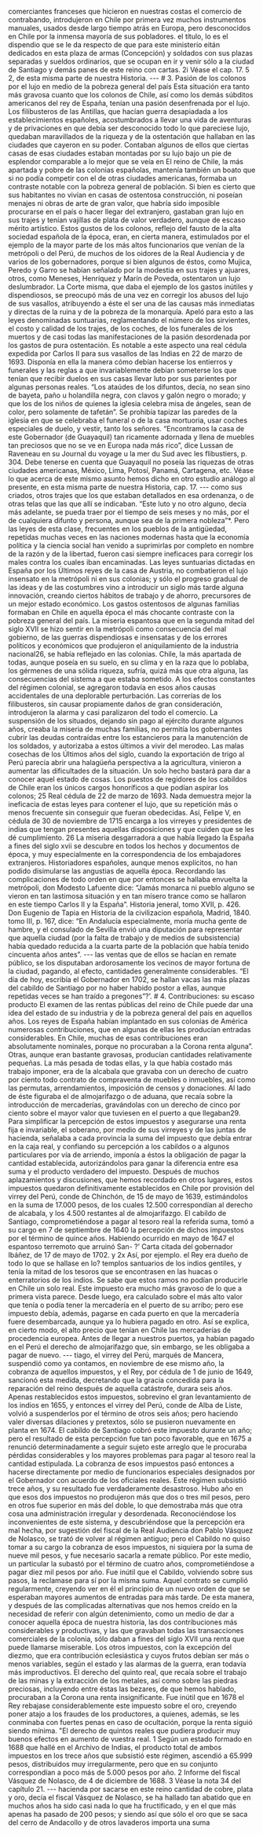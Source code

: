 comerciantes franceses que hicieron en nuestras costas el comercio de contrabando, introdujeron en Chile por primera vez muchos instrumentos manuales, usados desde largo tiempo atrás en Europa, pero desconocidos en Chile por la inmensa mayoría de sus pobladores. el título, lo es el dispendio que se le da respecto de que para este ministerio eitán dedicados en esta plaza de armas (Concepción) y soldados con sus plazas separadas y sueldos ordinarios, que se ocupan en ir y venir sólo a la ciudad de Santiago y demás panes de este reino con cartas. 2i Véase el cap. 17. 5 2, de esta misma parte de nuestra Historia. --- # 3. Pasión de los colonos por el lujo en medio de la pobreza general del país Esta situación era tanto más gravosa cuanto que los colonos de Chile, así como los demás súbditos americanos del rey de España, tenían una pasión desenfrenada por el lujo. Los filibusteros de las Antillas, que hacían guerra desapiadada a los establecimientos españoles, acostumbrados a llevar una vida de aventuras y de privaciones en que debía ser desconocido todo lo que pareciese lujo, quedaban maravillados de la riqueza y de la ostentación que hallaban en las ciudades que cayeron en su poder. Contaban algunos de ellos que ciertas casas de esas ciudades estaban montadas por su lujo bajo un pie de esplendor comparable a lo mejor que se veía en El reino de Chile, la más apartada y pobre de las colonias españolas, mantenía también un boato que si no podía competir con el de otras ciudades americanas, formaba un contraste notable con la pobreza general de población. Si bien es cierto que sus habitantes no vivían en casas de ostentosa construcción, ni poseían menajes ni obras de arte de gran valor, que habría sido imposible procurarse en el país o hacer llegar del extranjero, gastaban gran lujo en sus trajes y tenían vajillas de plata de valor verdadero, aunque de escaso mérito artístico. Estos gustos de los colonos, reflejo del fausto de la alta sociedad española de la época, eran, en cierta manera, estimulados por el ejemplo de la mayor parte de los más altos funcionarios que venían de la metrópoli o del Perú, de muchos de los oidores de la Real Audiencia y de varios de los gobernadores, porque si bien algunos de éstos, como Mujica, Peredo y Garro se habían señalado por la modestia en sus trajes y ajuares, otros, como Meneses, Henríquez y Marín de Poveda, ostentaron un lujo deslumbrador. La Corte misma, que daba el ejemplo de los gastos inútiles y dispendiosos, se preocupó más de una vez en corregir los abusos del lujo de sus vasallos, atribuyendo a éste el ser una de las causas más inmediatas y directas de la ruina y de la pobreza de la monarquía. Apeló para esto a las leyes denominadas suntuarias, reglamentando el número de los sirvientes, el costo y calidad de los trajes, de los coches, de los funerales de los muertos y de casi todas las manifestaciones de la pasión desordenada por los gastos de pura ostentación. Es notable a este aspecto una real cédula expedida por Carlos II para sus vasallos de las Indias en 22 de marzo de 1693. Disponía en ella la manera cómo debían hacerse los entierros y funerales y las reglas a que invariablemente debían someterse los que tenían que recibir duelos en sus casas llevar luto por sus parientes por algunas personas reales. “Los ataúdes de los difuntos, decía, no sean sino de bayeta, paño u holandilla negra, con clavos y galón negro o morado; y que los de los niños de quienes la iglesia celebra misa de ángeles, sean de color, pero solamente de tafetán”. Se prohibía tapizar las paredes de la iglesia en que se celebraba el funeral o de la casa mortuoria, usar coches especiales de duelo, y vestir, tanto los señores. “Encontramos la casa de este Gobernador (de Guayaquil) tan ricamente adornada y llena de muebles tan preciosos que no se ve en Europa nada más rico”, dice Lussan de Raveneau en su Journal du voyage u la mer du Sud avec les flibustiers, p. 304. Debe tenerse en cuenta que Guayaquil no poseía las riquezas de otras ciudades americanas, México, Lima, Potosí, Panamá, Cartagena, etc. Véase lo que acerca de este mismo asunto hemos dicho en otro estudio análogo al presente, en esta misma parte de nuestra Historia, cap. 17. --- como sus criados, otros trajes que los que estaban detallados en esa ordenanza, o de otras telas que las que allí se indicaban. “Este luto y no otro alguno, decía más adelante, se pueda traer por el tiempo de seis meses y no más, por el de cualquiera difunto y persona, aunque sea de la primera nobleza”*. Pero las leyes de esta clase, frecuentes en los pueblos de la antigüedad, repetidas muchas veces en las naciones modernas hasta que la economía política y la ciencia social han venido a suprimirlas por completo en nombre de la razón y de la libertad, fueron casi siempre ineficaces para corregir los males contra los cuales iban encaminadas. Las leyes suntuarias dictadas en España por los Últimos reyes de la casa de Austria, no combatieron el lujo insensato en la metrópoli ni en sus colonias; y sólo el progreso gradual de las ideas y de las costumbres vino a introducir un siglo más tarde alguna innovación, creando ciertos hábitos de trabajo y de ahorro, precursores de un mejor estado económico. Los gastos ostentosos de algunas familias formaban en Chile en aquella época el más chocante contraste con la pobreza general del país. La miseria espantosa que en la segunda mitad del siglo XVII se hizo sentir en la metrópoli como consecuencia del mal gobierno, de las guerras dispendiosas e insensatas y de los errores políticos y económicos que produjeron el aniquilamiento de la industria nacional26, se había reflejado en las colonias. Chile, la más apartada de todas, aunque poseía en su suelo, en su clima y en la raza que lo poblaba, los gérmenes de una sólida riqueza, sufría, quizá más que otra alguna, las consecuencias del sistema a que estaba sometido. A los efectos constantes del régimen colonial, se agregaron todavía en esos años causas accidentales de una deplorable perturbación. Las correrías de los filibusteros, sin causar propiamente daños de gran consideración, introdujeron la alarma y casi paralizaron del todo el comercio. La suspensión de los situados, dejando sin pago al ejército durante algunos años, creaba la miseria de muchas familias, no permitía los gobernantes cubrir las deudas contraídas entre los estancieros para la manutención de los soldados, y autorizaba a estos últimos a vivir del merodeo. Las malas cosechas de los Últimos años del siglo, cuando la exportación de trigo al Perú parecía abrir una halagüeña perspectiva a la agricultura, vinieron a aumentar las dificultades de la situación. Un solo hecho bastará para dar a conocer aquel estado de cosas. Los puestos de regidores de los cabildos de Chile eran los únicos cargos honoríficos a que podían aspirar los colonos; 25 Real cédula de 22 de marzo de 1693. Nada demuestra mejor la ineficacia de estas leyes para contener el lujo, que su repetición más o menos frecuente sin conseguir que fueran obedecidas. Así, Felipe V, en cédula de 30 de noviembre de 1715 encarga a los virreyes y presidentes de indias que tengan presentes aquellas disposiciones y que cuiden que se les dé cumplimiento. 26 La miseria desgarradora a que había llegado la España a fines del siglo xvii se descubre en todos los hechos y documentos de época, y muy especialmente en la correspondencia de los embajadores extranjeros. Historiadores españoles, aunque menos explícitos, no han podido disimularse las angustias de aquella época. Recordando las complicaciones de todo orden en que por entonces se hallaba envuelta la metrópoli, don Modesto Lafuente dice: “Jamás monarca ni pueblo alguno se vieron en tan lastimosa situación y en tan mísero trance como se hallaron en este tiempo Carlos II y la España”. Historia jeneral, tomo XVII, p. 426. Don Eugenio de Tapia en Historia de la civilizacion española, Madrid, 1840. tomo III, p. 167, dice: “En Andalucía especialmente, moría mucha gente de hambre, y el consulado de Sevilla envió una diputación para representar que aquella ciudad (por la falta de trabajo y de medios de subsistencia) había quedado reducida a la cuarta parte de la población que había tenido cincuenta años antes”. --- las ventas que de ellos se hacían en remate público, se los disputaban ardorosamente los vecinos de mayor fortuna de la ciudad, pagando, al efecto, cantidades generalmente considerables. “El día de hoy, escribía el Gobernador en 1702, se hallan vacas las más plazas del cabildo de Santiago por no haber habido postor a ellas, aunque repetidas veces se han traído a pregones”?’. # 4. Contribuciones: su escaso producto El examen de las rentas públicas del reino de Chile puede dar una idea del estado de su industria y de la pobreza general del país en aquellos años. Los reyes de España habían implantado en sus colonias de América numerosas contribuciones, que en algunas de ellas les producían entradas considerables. En Chile, muchas de esas contribuciones eran absolutamente nominales, porque no procuraban a la Corona renta alguna”. Otras, aunque eran bastante gravosas, producían cantidades relativamente pequeñas. La más pesada de todas ellas, y la que había costado más trabajo imponer, era de la alcabala que gravaba con un derecho de cuatro por ciento todo contrato de compraventa de muebles o inmuebles, así como las permutas, arrendamientos, imposición de censos y donaciones. Al lado de éste figuraba el de almojarifazgo o de aduana, que recaía sobre la introducción de mercaderías, gravándolas con un derecho de cinco por ciento sobre el mayor valor que tuviesen en el puerto a que llegaban29. Para simplificar la percepción de estos impuestos y asegurarse una renta fija e invariable, el soberano, por medio de sus virreyes y de las juntas de hacienda, señalaba a cada provincia la suma del impuesto que debía entrar en la caja real, y confiando su percepción a los cabildos o a algunos particulares por vía de arriendo, imponía a éstos la obligación de pagar la cantidad establecida, autorizándolos para ganar la diferencia entre esa suma y el producto verdadero del impuesto. Después de muchos aplazamientos y discusiones, que hemos recordado en otros lugares, estos impuestos quedaron definitivamente establecidos en Chile por provisión del virrey del Perú, conde de Chinchón, de 15 de mayo de 1639, estimándolos en la suma de 17.000 pesos, de los cuales 12.500 correspondían al derecho de alcabala, y los 4.500 restantes al de almojarifazgo. El cabildo de Santiago, comprometiéndose a pagar al tesoro real la referida suma, tomó a su cargo en 7 de septiembre de 1640 la percepción de dichos impuestos por el término de quince años. Habiendo ocurrido en mayo de 1647 el espantoso terremoto que arruinó San- ?’ Carta citada del gobernador Ibáñez, de 17 de mayo de 1702. y 2x Así, por ejemplo. el Rey era dueño de todo lo que se hallase en lo? templos santuarios de los indios gentiles, y tenía la mitad de los tesoros que se encontrasen en las huacas o enterratorios de los indios. Se sabe que estos ramos no podían producirle en Chile un solo real. Este impuesto era mucho más gravoso de lo que a primera vista parece. Desde luego, era calculado sobre el más alto valor que tenía o podía tener la mercadería en el puerto de su arribo; pero ese impuesto debía, además, pagarse en cada puerto en que la mercadería fuere desembarcada, aunque ya lo hubiera pagado en otro. Así se explica, en cierto modo, el alto precio que tenían en Chile las mercaderías de procedencia europea. Antes de llegar a nuestros puertos, ya habían pagado en el Perú el derecho de almojarifazgo que, sin embargo, se les obligaba a pagar de nuevo. --- tiago, el virrey del Perú, marqués de Mancera, suspendió como ya contamos, en noviembre de ese mismo año, la cobranza de aquellos impuestos, y el Rey, por cédula de 1 de junio de 1649, sancionó esta medida, decretando que la gracia concedida para la reparación del reino después de aquella catástrofe, durara seis años. Apenas restablecidos estos impuestos, sobrevino el gran levantamiento de los indios en 1655, y entonces el virrey del Perú, conde de Alba de Liste, volvió a suspenderlos por el término de otros seis años; pero haciendo valer diversas dilaciones y pretextos, sólo se pusieron nuevamente en planta en 1674. El cabildo de Santiago cobró este impuesto durante un año; pero el resultado de esta percepción fue tan poco favorable, que en 1675 a renunció determinadamente a seguir sujeto este arreglo que le procuraba pérdidas considerables y los mayores problemas para pagar al tesoro real la cantidad estipulada. La cobranza de esos impuestos pasó entonces a hacerse directamente por medio de funcionarios especiales designados por el Gobernador con acuerdo de los oficiales reales. Este régimen subsistió trece años, y su resultado fue verdaderamente desastroso. Hubo año en que esos dos impuestos no produjeron más que dos o tres mil pesos, pero en otros fue superior en más del doble, lo que demostraba más que otra cosa una administración irregular y desordenada. Reconociéndose los inconvenientes de este sistema, y descubriéndose que la percepción era mal hecha, por sugestión del fiscal de la Real Audiencia don Pablo Vásquez de Nolasco, se trató de volver al régimen antiguo; pero el Cabildo no quiso tomar a su cargo la cobranza de esos impuestos, ni siquiera por la suma de nueve mil pesos, y fue necesario sacarla a remate público. Por este medio, un particular la subastó por el término de cuatro años, comprometiéndose a pagar diez mil pesos por año. Fue inútil que el Cabildo, volviendo sobre sus pasos, la reclamase para sí por la misma suma. Aquel contrato se cumplió regularmente, creyendo ver en él el principio de un nuevo orden de que se esperaban mayores aumentos de entradas para más tarde. De esta manera, y después de las complicadas alternativas que nos hemos creído en la necesidad de referir con algún detenimiento, como un medio de dar a conocer aquella época de nuestra historia, las dos contribuciones más considerables y productivas, y las que gravaban todas las transacciones comerciales de la colonia, sólo daban a fines del siglo XVII una renta que puede llamarse miserable. Los otros impuestos, con la excepción del diezmo, que era contribución eclesiástica y cuyos frutos debían ser más o menos variables, según el estado y las alarmas de la guerra, eran todavía más improductivos. El derecho del quinto real, que recaía sobre el trabajo de las minas y la extracción de los metales, así como sobre las piedras preciosas, incluyendo entre éstas las bezares, de que hemos hablado, procuraban a la Corona una renta insignificante. Fue inútil que en 1678 el Rey rebajase considerablemente este impuesto sobre el oro, creyendo poner atajo a los fraudes de los productores, a quienes, además, se les conminaba con fuertes penas en caso de ocultación, porque la renta siguió siendo mínima. "El derecho de quintos reales que pudiera producir muy buenos efectos en aumento de vuestra real. 1 Según un estado formado en 1688 que hallé en el Archivo de Indias, el producto total de ambos impuestos en los trece años que subsistió este régimen, ascendió a 65.999 pesos, distribuidos muy irregularmente, pero que en su conjunto correspondían a poco más de 5.000 pesos por año. 2 Informe del fiscal Vásquez de Nolasco, de 4 de diciembre de 1688. 3 Véase la nota 34 del capítulo 21. --- hacienda por sacarse en este reino cantidad de cobre, plata y oro, decía el fiscal Vásquez de Nolasco, se ha hallado tan abatido que en muchos años ha sido casi nada lo que ha fructificado, y en el que más apenas ha pasado de 200 pesos; y siendo así que sólo el oro que se saca del cerro de Andacollo y de otros lavaderos importa una suma